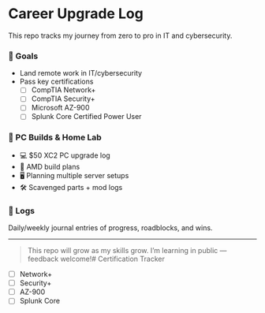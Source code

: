 # Career Upgrade Log

This repo tracks my journey from zero to pro in IT and cybersecurity.

### 🎯 Goals
- Land remote work in IT/cybersecurity
- Pass key certifications
  - [ ] CompTIA Network+
  - [ ] CompTIA Security+
  - [ ] Microsoft AZ-900
  - [ ] Splunk Core Certified Power User

### 🔧 PC Builds & Home Lab
- 💻 $50 XC2 PC upgrade log
- 🔄 AMD build plans
- 🖥️ Planning multiple server setups
- 🛠️ Scavenged parts + mod logs

### 📅 Logs
Daily/weekly journal entries of progress, roadblocks, and wins.

---

> This repo will grow as my skills grow. I’m learning in public — feedback welcome!# Certification Tracker
- [ ] Network+
- [ ] Security+
- [ ] AZ-900
- [ ] Splunk Core
